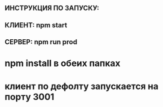 ## ИНСТРУКЦИЯ ПО ЗАПУСКУ:

## КЛИЕНТ: npm start
## СЕРВЕР: npm run prod
# npm install в обеих папках
# клиент по дефолту запускается на порту 3001
